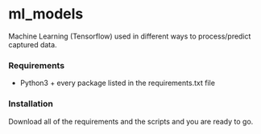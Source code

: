 # ml_models
Machine Learning (Tensorflow) used in different ways to process/predict captured data.

### Requirements
- Python3 + every package listed in the requirements.txt file

### Installation
Download all of the requirements and the scripts and you are ready to go.
